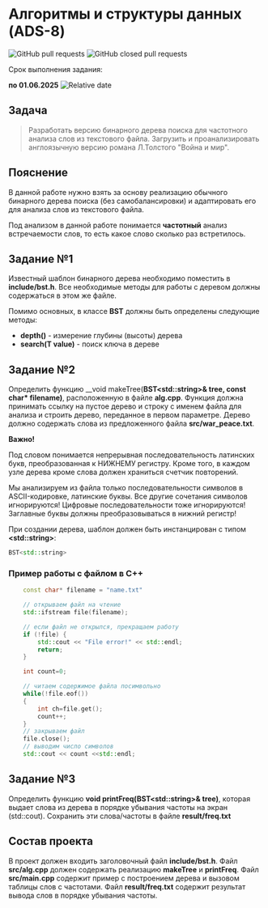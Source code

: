 # Алгоритмы и структуры данных (ADS-8)

![GitHub pull requests](https://img.shields.io/github/issues-pr/NNTU-CS/ADS-8)
![GitHub closed pull requests](https://img.shields.io/github/issues-pr-closed/NNTU-CS/ADS-8)

Срок выполнения задания:

**по 01.06.2025** ![Relative date](https://img.shields.io/date/1748811600) 

## Задача

> Разработать версию бинарного дерева поиска для частотного анализа слов из текстового файла. Загрузить и проанализировать англоязычную версию романа Л.Толстого "Война и мир".

## Пояснение

В данной работе нужно взять за основу реализацию обычного бинарного дерева поиска (без самобалансировки) и адаптировать его для анализа слов из текстового файла. 

Под анализом в данной работе понимается **частотный** анализ встречаемости слов, то есть какое слово сколько раз встретилось.

## Задание №1

Известный шаблон бинарного дерева необходимо поместить в **include/bst.h**. Все необходимые методы для работы с деревом должны содержаться в этом же файле.

Помимо основных, в классе **BST** должны быть определены следующие методы:

- **depth()** - измерение глубины (высоты) дерева
- **search(T value)** - поиск ключа в дереве

## Задание №2

Определить функцию  __void makeTree(__BST\<std::string\>& tree, const char* filename)__, расположенную в файле **alg.cpp**. Функция должна принимать ссылку на пустое дерево и строку с именем файла для анализа и строить дерево, переданное в первом параметре. Дерево должно содержать слова из предложенного файла **src/war_peace.txt**. 

**Важно!**

Под словом понимается непрерывная последовательность латинских букв, преобразованная к НИЖНЕМУ регистру. Кроме того, в каждом узле дерева кроме слова должен храниться счетчик повторений.

Мы анализируем из файла только последовательности символов в ASCII-кодировке, латинские буквы. Все другие сочетания символов игнорируются! Цифровые последовательности тоже игнорируются! Заглавные буквы должны преобразовываться в нижний регистр! 

При создании дерева, шаблон должен быть инстанцирован с типом **\<std::string\>**:

```cpp
BST<std::string>
```

### Пример работы с файлом в С++

```cpp
    const char* filename = "name.txt"

    // открываем файл на чтение
    std::ifstream file(filename);

    // если файл не открылся, прекращаем работу
    if (!file) {
        std::cout << "File error!" << std::endl;
        return;
    }

    int count=0;

    // читаем содержимое файла посимвольно
    while(!file.eof())
    {
        int ch=file.get();
        count++;
    }
    // закрываем файл
    file.close();
    // выводим число символов
    std::cout << count <<std::endl;
```

## Задание №3

Определить функцию **void printFreq(BST\<std::string\>& tree)**, которая выдает слова из дерева в порядке убывания частоты на экран (std::cout). Сохранить эти слова/частоты в файле **result/freq.txt**


## Состав проекта

В проект должен входить заголовочный файл **include/bst.h**.
Файл **src/alg.cpp** должен содержать реализацию **makeTree** и **printFreq**.
Файл **src/main.cpp** содержит пример с построением дерева и вызовом таблицы слов с частотами.
Файл **result/freq.txt** содержит результат вывода слов в порядке убывания частоты. 
